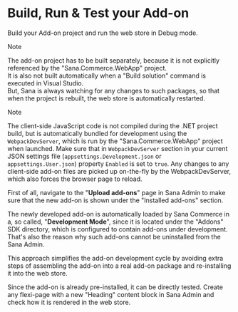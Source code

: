 # Build, Run & Test your Add-on

Build your Add-on project and run the web store in Debug mode.

> [!Note]
> The add-on project has to be built separately, because it is not explicitly referenced by the "Sana.Commerce.WebApp" project.<br />
> It is also not built automatically when a "Build solution" command is executed in Visual Studio.<br />
> But, Sana is always watching for any changes to such packages, so that when the project is rebuilt, the web store is automatically restarted.

> [!Note]
> The client-side JavaScript code is not compiled during the .NET project build, but is automatically bundled for development using the `WebpackDevServer`, 
> which is run by the "Sana.Commerce.WebApp" project when launched. Make sure that in `WebpackDevServer` section in your current JSON settings file 
> (`appsettings.Development.json` or `appsettings.User.json`) property `Enabled` is set to `true`.
> Any changes to any client-side add-on files are picked up on-the-fly by the WebpackDevServer, which also forces the browser page to reload.

First of all, navigate to the "**Upload add-ons**" page in Sana Admin to make sure that the new add-on is shown under the "Installed add-ons" section.

The newly developed add-on is automatically loaded by Sana Commerce in a, so called, "**Development Mode**", 
since it is located under the "Addons" SDK directory, which is configured to contain add-ons under development.
That's also the reason why such add-ons cannot be uninstalled from the Sana Admin.

This approach simplifies the add-on development cycle by avoiding extra steps of assembling the add-on into a real add-on package and re-installing it into the web store.

Since the add-on is already pre-installed, it can be directly tested.
Create any flexi-page with a new "Heading" content block in Sana Admin and check how it is rendered in the web store.